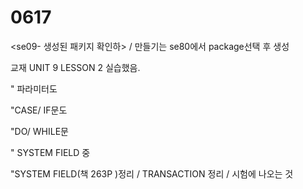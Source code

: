 # 0617

&lt;se09- 생성된 패키지 확인하&gt; / 만들기는 se80에서 package선택 후 생성



교재 UNIT 9 LESSON 2 실습했음.

" 파라미터도

"CASE/ IF문도 

"DO/ WHILE문

" SYSTEM FIELD 중

"SYSTEM FIELD\(책 263P \)정리 / TRANSACTION 정리 / 시험에 나오는 것



